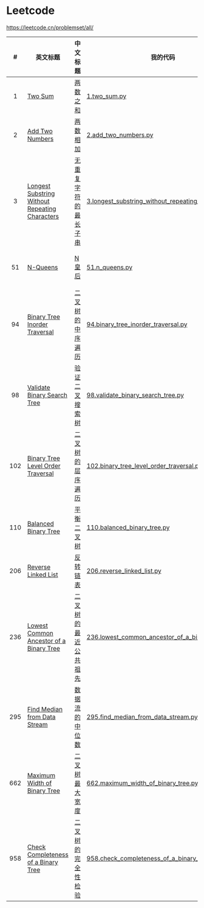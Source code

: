 # Leetcode

https://leetcode.cn/problemset/all/

| # | 英文标题 | 中文标题 | 我的代码 | 题目内容 | 难度 | 通过率 |
|:-:|---------|--------|---------|---------|-----|-------|
|1|[Two Sum](https://leetcode.cn/problems/two-sum)|[两数之和](https://leetcode.cn/problems/two-sum)|[1.two_sum.py](1.two_sum.py)|[点击打开](1.two_sum.md)|EASY|52.83%|
|2|[Add Two Numbers](https://leetcode.cn/problems/add-two-numbers)|[两数相加](https://leetcode.cn/problems/add-two-numbers)|[2.add_two_numbers.py](2.add_two_numbers.py)|[点击打开](2.add_two_numbers.md)|MEDIUM|42.25%|
|3|[Longest Substring Without Repeating Characters](https://leetcode.cn/problems/longest-substring-without-repeating-characters)|[无重复字符的最长子串](https://leetcode.cn/problems/longest-substring-without-repeating-characters)|[3.longest_substring_without_repeating_characters.py](3.longest_substring_without_repeating_characters.py)|[点击打开](3.longest_substring_without_repeating_characters.md)|MEDIUM|39.06%|
|51|[N-Queens](https://leetcode.cn/problems/n-queens)|[N 皇后](https://leetcode.cn/problems/n-queens)|[51.n_queens.py](51.n_queens.py)|[点击打开](51.n_queens.md)|HARD|74.19%|
|94|[Binary Tree Inorder Traversal](https://leetcode.cn/problems/binary-tree-inorder-traversal)|[二叉树的中序遍历](https://leetcode.cn/problems/binary-tree-inorder-traversal)|[94.binary_tree_inorder_traversal.py](94.binary_tree_inorder_traversal.py)|[点击打开](94.binary_tree_inorder_traversal.md)|EASY|76.13%|
|98|[Validate Binary Search Tree](https://leetcode.cn/problems/validate-binary-search-tree)|[验证二叉搜索树](https://leetcode.cn/problems/validate-binary-search-tree)|[98.validate_binary_search_tree.py](98.validate_binary_search_tree.py)|[点击打开](98.validate_binary_search_tree.md)|MEDIUM|36.67%|
|102|[Binary Tree Level Order Traversal](https://leetcode.cn/problems/binary-tree-level-order-traversal)|[二叉树的层序遍历](https://leetcode.cn/problems/binary-tree-level-order-traversal)|[102.binary_tree_level_order_traversal.py](102.binary_tree_level_order_traversal.py)|[点击打开](102.binary_tree_level_order_traversal.md)|MEDIUM|65.26%|
|110|[Balanced Binary Tree](https://leetcode.cn/problems/balanced-binary-tree)|[平衡二叉树](https://leetcode.cn/problems/balanced-binary-tree)|[110.balanced_binary_tree.py](110.balanced_binary_tree.py)|[点击打开](110.balanced_binary_tree.md)|EASY|57.36%|
|206|[Reverse Linked List](https://leetcode.cn/problems/reverse-linked-list)|[反转链表](https://leetcode.cn/problems/reverse-linked-list)|[206.reverse_linked_list.py](206.reverse_linked_list.py)|[点击打开](206.reverse_linked_list.md)|EASY|73.36%|
|236|[Lowest Common Ancestor of a Binary Tree](https://leetcode.cn/problems/lowest-common-ancestor-of-a-binary-tree)|[二叉树的最近公共祖先](https://leetcode.cn/problems/lowest-common-ancestor-of-a-binary-tree)|[236.lowest_common_ancestor_of_a_binary_tree.py](236.lowest_common_ancestor_of_a_binary_tree.py)|[点击打开](236.lowest_common_ancestor_of_a_binary_tree.md)|MEDIUM|69.46%|
|295|[Find Median from Data Stream](https://leetcode.cn/problems/find-median-from-data-stream)|[数据流的中位数](https://leetcode.cn/problems/find-median-from-data-stream)|[295.find_median_from_data_stream.py](295.find_median_from_data_stream.py)|[点击打开](295.find_median_from_data_stream.md)|HARD|53.16%|
|662|[Maximum Width of Binary Tree](https://leetcode.cn/problems/maximum-width-of-binary-tree)|[二叉树最大宽度](https://leetcode.cn/problems/maximum-width-of-binary-tree)|[662.maximum_width_of_binary_tree.py](662.maximum_width_of_binary_tree.py)|[点击打开](662.maximum_width_of_binary_tree.md)|MEDIUM|43.63%|
|958|[Check Completeness of a Binary Tree](https://leetcode.cn/problems/check-completeness-of-a-binary-tree)|[二叉树的完全性检验](https://leetcode.cn/problems/check-completeness-of-a-binary-tree)|[958.check_completeness_of_a_binary_tree.py](958.check_completeness_of_a_binary_tree.py)|[点击打开](958.check_completeness_of_a_binary_tree.md)|MEDIUM|54.56%|
